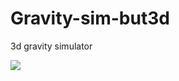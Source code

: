 # Gravity-sim-but3d
3d gravity simulator

<img src="https://github.com/SteelFlame2/Gravity-sim-but3d/blob/main/2022-11-21%2018-39-10.gif">
